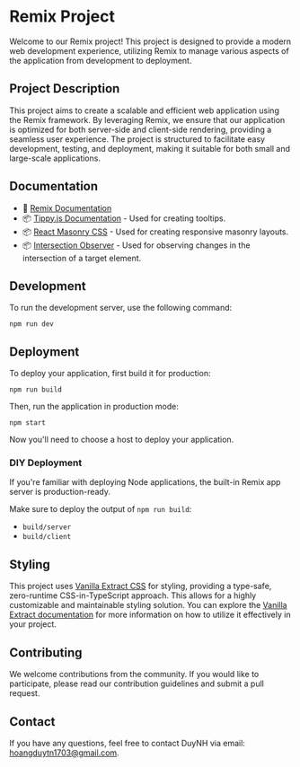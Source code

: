 # Remix Project

Welcome to our Remix project! This project is designed to provide a modern web development experience, utilizing Remix to manage various aspects of the application from development to deployment.

## Project Description

This project aims to create a scalable and efficient web application using the Remix framework. By leveraging Remix, we ensure that our application is optimized for both server-side and client-side rendering, providing a seamless user experience. The project is structured to facilitate easy development, testing, and deployment, making it suitable for both small and large-scale applications.

## Documentation

- 📖 [Remix Documentation](https://remix.run/docs)
- 📦 [Tippy.js Documentation](https://atomiks.github.io/tippyjs/) - Used for creating tooltips.
- 📦 [React Masonry CSS](https://github.com/paulcollett/react-masonry-css) - Used for creating responsive masonry layouts.
- 📦 [Intersection Observer](https://github.com/w3c/IntersectionObserver) - Used for observing changes in the intersection of a target element.

## Development

To run the development server, use the following command:

```shell
npm run dev
```

## Deployment

To deploy your application, first build it for production:

```shell
npm run build
```

Then, run the application in production mode:

```shell
npm start
```

Now you'll need to choose a host to deploy your application.

### DIY Deployment

If you're familiar with deploying Node applications, the built-in Remix app server is production-ready.

Make sure to deploy the output of `npm run build`:

- `build/server`
- `build/client`

## Styling

This project uses [Vanilla Extract CSS](https://vanilla-extract.style/) for styling, providing a type-safe, zero-runtime CSS-in-TypeScript approach. This allows for a highly customizable and maintainable styling solution. You can explore the [Vanilla Extract documentation](https://vanilla-extract.style/documentation) for more information on how to utilize it effectively in your project.

## Contributing

We welcome contributions from the community. If you would like to participate, please read our contribution guidelines and submit a pull request.

## Contact

If you have any questions, feel free to contact DuyNH via email: [hoangduytn1703@gmail.com](mailto:hoangduytn1703@gmail.com).

